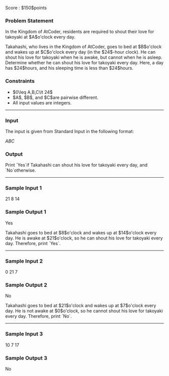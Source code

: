 
<div>

<span>

<span>

<p>
Score : $150$points
</p>

<div>

<section>

### **Problem Statement**

<p>
In the Kingdom of AtCoder, residents are required to shout their love for takoyaki at $A$o'clock every day.
</p>

<p>
Takahashi, who lives in the Kingdom of AtCoder, goes to bed at $B$o'clock and wakes up at $C$o'clock every day (in the $24$-hour clock). He can shout his love for takoyaki when he is awake, but cannot when he is asleep. Determine whether he can shout his love for takoyaki every day. Here, a day has $24$hours, and his sleeping time is less than $24$hours.
</p>

</section>

</div>

<div>

<section>

### **Constraints**

<ul>

<li>
$0\leq A,B,C\lt 24$
</li>

<li>
$A$, $B$, and $C$are pairwise different.
</li>

<li>
All input values are integers.
</li>

</ul>

</section>

</div>

---

<div>

<div>

<section>

### **Input**

<p>
The input is given from Standard Input in the following format:
</p>

<div>

$A$$B$$C$
</div>

</section>

</div>

<div>

<section>

### **Output**

<p>
Print `Yes`if Takahashi can shout his love for takoyaki every day, and `No`otherwise.
</p>

</section>

</div>

</div>

---

<div>

<section>

### **Sample Input 1**

<div>

21 8 14

</div>

</section>

</div>

<div>

<section>

### **Sample Output 1**

<div>

Yes

</div>

<p>
Takahashi goes to bed at $8$o'clock and wakes up at $14$o'clock every day. He is awake at $21$o'clock, so he can shout his love for takoyaki every day. Therefore, print `Yes`.
</p>

</section>

</div>

---

<div>

<section>

### **Sample Input 2**

<div>

0 21 7

</div>

</section>

</div>

<div>

<section>

### **Sample Output 2**

<div>

No

</div>

<p>
Takahashi goes to bed at $21$o'clock and wakes up at $7$o'clock every day. He is not awake at $0$o'clock, so he cannot shout his love for takoyaki every day. Therefore, print `No`.
</p>

</section>

</div>

---

<div>

<section>

### **Sample Input 3**

<div>

10 7 17

</div>

</section>

</div>

<div>

<section>

### **Sample Output 3**

<div>

No

</div>

</section>

</div>

</span>

</span>

</div>
